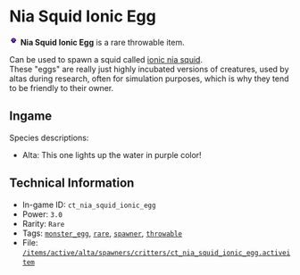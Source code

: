 # Nia Squid Ionic Egg

<img src="https://raw.githubusercontent.com/Ceterai/Enternia/main/items/active/alta/spawners/critters/ct_nia_squid_ionic_egg.png" alt="Nia Squid Ionic Egg icon" loading="lazy" height="16px" width="auto" /> **Nia Squid Ionic Egg** is a rare throwable item.

Can be used to spawn a squid called [ionic nia squid](https://ceterai.github.io/MyEnternia/Wiki/ionicniasquid).  
These "eggs" are really just highly incubated versions of creatures, used by altas during research, often for simulation purposes, which is why they tend to be friendly to their owner.

## Ingame

Species descriptions:

- Alta: This one lights up the water in purple color!

## Technical Information

- In-game ID: `ct_nia_squid_ionic_egg`
- Power: `3.0`
- Rarity: `Rare`
- Tags: [`monster_egg`](https://ceterai.github.io/MyEnternia/Wiki/Tags/MonsterEgg), [`rare`](https://ceterai.github.io/MyEnternia/Wiki/Tags/Rare), [`spawner`](https://ceterai.github.io/MyEnternia/Wiki/Tags/Spawner), [`throwable`](https://ceterai.github.io/MyEnternia/Wiki/Tags/Throwable)
- File: [`/items/active/alta/spawners/critters/ct_nia_squid_ionic_egg.activeitem`](https://github.com/Ceterai/Enternia/blob/main/items/active/alta/spawners/critters/ct_nia_squid_ionic_egg.activeitem)
